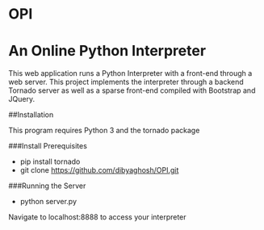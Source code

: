 # OPI

# An Online Python Interpreter

This web application runs a Python Interpreter 
with a front-end through a web server. This project implements
the interpreter through a backend Tornado server as well as a sparse
front-end compiled with Bootstrap and JQuery. 

##Installation

This program requires Python 3 and the tornado package

###Install Prerequisites

* pip install tornado 
* git clone https://github.com/dibyaghosh/OPI.git

###Running the Server

* python server.py

Navigate to localhost:8888 to access your interpreter
